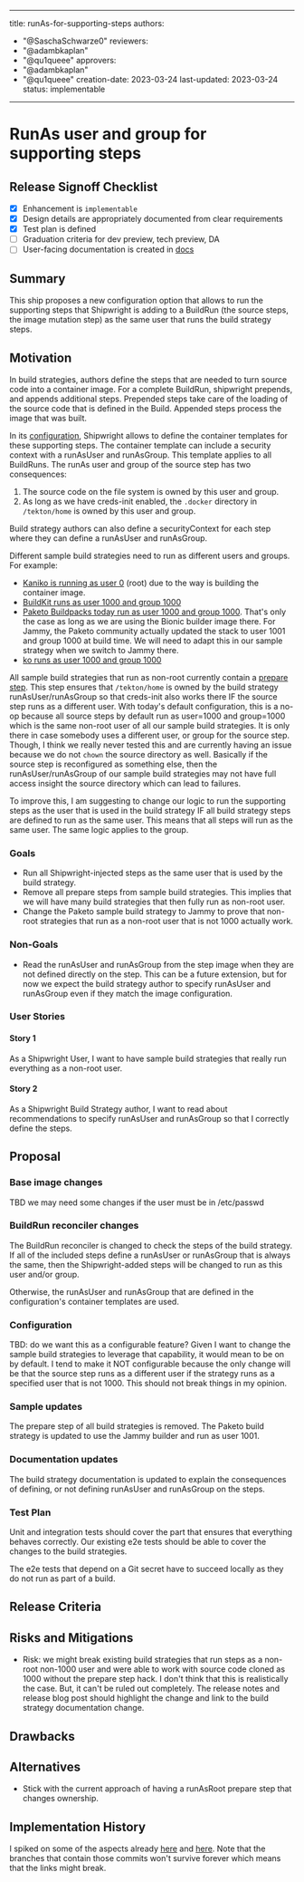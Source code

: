 <!--
Copyright The Shipwright Contributors

SPDX-License-Identifier: Apache-2.0
-->

---
title: runAs-for-supporting-steps
authors:
  - "@SaschaSchwarze0"
reviewers:
  - "@adambkaplan"
  - "@qu1queee"
approvers:
  - "@adambkaplan"
  - "@qu1queee"
creation-date: 2023-03-24
last-updated: 2023-03-24
status: implementable
---

# RunAs user and group for supporting steps

## Release Signoff Checklist

- [x] Enhancement is `implementable`
- [x] Design details are appropriately documented from clear requirements
- [x] Test plan is defined
- [ ] Graduation criteria for dev preview, tech preview, DA
- [ ] User-facing documentation is created in [docs](/docs/)

## Summary

This ship proposes a new configuration option that allows to run the supporting steps that Shipwright is adding to a BuildRun (the source steps, the image mutation step) as the same user that runs the build strategy steps.

## Motivation

In build strategies, authors define the steps that are needed to turn source code into a container image. For a complete BuildRun, shipwright prepends, and appends additional steps. Prepended steps take care of the loading of the source code that is defined in the Build. Appended steps process the image that was built.

In its [configuration](https://github.com/shipwright-io/build/blob/v0.11.0/docs/configuration.md), Shipwright allows to define the container templates for these supporting steps. The container template can include a security context with a runAsUser and runAsGroup. This template applies to all BuildRuns. The runAs user and group of the source step has two consequences:

1. The source code on the file system is owned by this user and group.
2. As long as we have creds-init enabled, the `.docker` directory in `/tekton/home` is owned by this user and group.

Build strategy authors can also define a securityContext for each step where they can define a runAsUser and runAsGroup.

Different sample build strategies need to run as different users and groups. For example:

- [Kaniko is running as user 0](https://github.com/shipwright-io/build/blob/v0.11.0/samples/buildstrategy/kaniko/buildstrategy_kaniko_cr.yaml#L15) (root) due to the way is building the container image.
- [BuildKit runs as user 1000 and group 1000](https://github.com/shipwright-io/build/blob/v0.11.0/samples/buildstrategy/buildkit/buildstrategy_buildkit_cr.yaml#L58-L59)
- [Paketo Buildpacks today run as user 1000 and group 1000](https://github.com/shipwright-io/build/blob/v0.11.0/samples/buildstrategy/buildpacks-v3/buildstrategy_buildpacks-v3_cr.yaml#L40-L41). That's only the case as long as we are using the Bionic builder image there. For Jammy, the Paketo community actually updated the stack to user 1001 and group 1000 at build time. We will need to adapt this in our sample strategy when we switch to Jammy there.
- [ko runs as user 1000 and group 1000](https://github.com/shipwright-io/build/blob/v0.11.0/samples/buildstrategy/ko/buildstrategy_ko_cr.yaml#L55-L56)

All sample build strategies that run as non-root currently contain a [prepare step](https://github.com/shipwright-io/build/blob/v0.11.0/samples/buildstrategy/ko/buildstrategy_ko_cr.yaml#L29-L49). This step ensures that `/tekton/home` is owned by the build strategy runAsUser/runAsGroup so that creds-init also works there IF the source step runs as a different user. With today's default configuration, this is a no-op because all source steps by default run as user=1000 and group=1000 which is the same non-root user of all our sample build strategies. It is only there in case somebody uses a different user, or group for the source step. Though, I think we really never tested this and are currently having an issue because we do not `chown` the source directory as well. Basically if the source step is reconfigured as something else, then the runAsUser/runAsGroup of our sample build strategies may not have full access insight the source directory which can lead to failures.

To improve this, I am suggesting to change our logic to run the supporting steps as the user that is used in the build strategy IF all build strategy steps are defined to run as the same user. This means that all steps will run as the same user. The same logic applies to the group.

### Goals

- Run all Shipwright-injected steps as the same user that is used by the build strategy.
- Remove all prepare steps from sample build strategies. This implies that we will have many build strategies that then fully run as non-root user.
- Change the Paketo sample build strategy to Jammy to prove that non-root strategies that run as a non-root user that is not 1000 actually work.

### Non-Goals

- Read the runAsUser and runAsGroup from the step image when they are not defined directly on the step. This can be a future extension, but for now we expect the build strategy author to specify runAsUser and runAsGroup even if they match the image configuration.

### User Stories

#### Story 1

As a Shipwright User, I want to have sample build strategies that really run everything as a non-root user.

#### Story 2

As a Shipwright Build Strategy author, I want to read about recommendations to specify runAsUser and runAsGroup so that I correctly define the steps.

## Proposal

### Base image changes

TBD we may need some changes if the user must be in /etc/passwd

### BuildRun reconciler changes

The BuildRun reconciler is changed to check the steps of the build strategy. If all of the included steps define a runAsUser or runAsGroup that is always the same, then the Shipwright-added steps will be changed to run as this user and/or group.

Otherwise, the runAsUser and runAsGroup that are defined in the configuration's container templates are used.

### Configuration

TBD: do we want this as a configurable feature? Given I want to change the sample build strategies to leverage that capability, it would mean to be on by default. I tend to make it NOT configurable because the only change will be that the source step runs as a different user if the strategy runs as a specified user that is not 1000. This should not break things in my opinion.

### Sample updates

The prepare step of all build strategies is removed. The Paketo build strategy is updated to use the Jammy builder and run as user 1001.

### Documentation updates

The build strategy documentation is updated to explain the consequences of defining, or not defining runAsUser and runAsGroup on the steps.

### Test Plan

Unit and integration tests should cover the part that ensures that everything behaves correctly. Our existing e2e tests should be able to cover the changes to the build strategies.

The e2e tests that depend on a Git secret have to succeed locally as they do not run as part of a build.

## Release Criteria

## Risks and Mitigations

- Risk: we might break existing build strategies that run steps as a non-root non-1000 user and were able to work with source code cloned as 1000 without the prepare step hack. I don't think that this is realistically the case. But, it can't be ruled out completely. The release notes and release blog post should highlight the change and link to the build strategy documentation change.

## Drawbacks

## Alternatives

- Stick with the current approach of having a runAsRoot prepare step that changes ownership.

## Implementation History

I spiked on some of the aspects already [here](https://github.com/SaschaSchwarze0/build/commit/b02e1c4278925441ab07fad0c3cf89b3b31f171d) and [here](https://github.com/SaschaSchwarze0/build/commit/9995661392d693c2f1728e695e588837740703c0). Note that the branches that contain those commits won't survive forever which means that the links might break.
